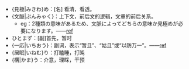 - {見極|みきわ}め：[名] 看清，看透。
- {文脈|ぶんみゃく}：上下文，前后文的逻辑，文章的前后关系。
    - eg：2種類の意味があるため、文脈によってどちらの意味か見極めが必要になります。——[ref](https://gimon-sukkiri.jp/ichiou/)
- ひとまず：[副]首先，暂时
- {一応|いちおう}：副词，表示“暂且”、“姑且”或“以防万一”。——[ref](https://gimon-sukkiri.jp/ichiou/)
- {居眠|いねむ}り：打瞌睡，打盹
- {構|かま}う：介意，理睬，干预
